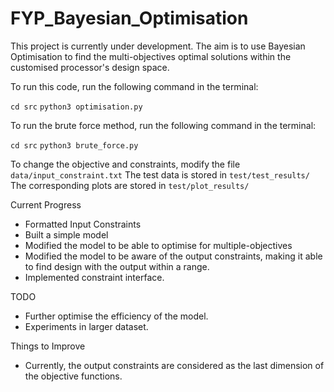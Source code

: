 # FYP_Bayesian_Optimisation

This project is currently under development. The aim is to use Bayesian Optimisation to find the multi-objectives optimal solutions within the customised processor's design space.

To run this code, run the following command in the terminal: 

```cd src```
```python3 optimisation.py```

To run the brute force method, run the following command in the terminal: 

```cd src```
```python3 brute_force.py```

To change the objective and constraints, modify the file ```data/input_constraint.txt```
The test data is stored in ```test/test_results/```
The corresponding plots are stored in ```test/plot_results/```


Current Progress
- Formatted Input Constraints
- Built a simple model
- Modified the model to be able to optimise for multiple-objectives
- Modified the model to be aware of the output constraints, making it able to find design with the output within a range.
- Implemented constraint interface.

TODO
- Further optimise the efficiency of the model.
- Experiments in larger dataset.

Things to Improve
- Currently, the output constraints are considered as the last dimension of the objective functions.
